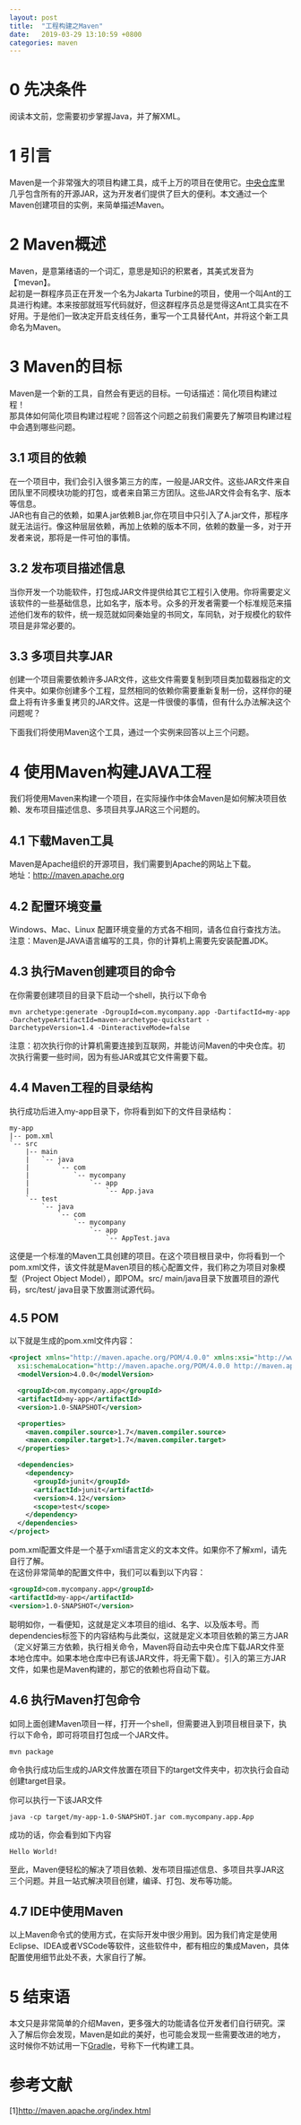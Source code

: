 ```yaml
---
layout: post
title:  "工程构建之Maven"
date:   2019-03-29 13:10:59 +0800
categories: maven
---
```


# 0 先决条件

阅读本文前，您需要初步掌握Java，并了解XML。

# 1 引言

Maven是一个非常强大的项目构建工具，成千上万的项目在使用它。[中央仓库](https://search.maven.org/)里几乎包含所有的开源JAR，这为开发者们提供了巨大的便利。本文通过一个Maven创建项目的实例，来简单描述Maven。

# 2 Maven概述

Maven，是意第绪语的一个词汇，意思是知识的积累者，其美式发音为【ˈmevən】。  
起初是一群程序员正在开发一个名为Jakarta Turbine的项目，使用一个叫Ant的工具进行构建。本来按部就班写代码就好，但这群程序员总是觉得这Ant工具实在不好用。于是他们一致决定开启支线任务，重写一个工具替代Ant，并将这个新工具命名为Maven。  

# 3 Maven的目标

Maven是一个新的工具，自然会有更远的目标。一句话描述：简化项目构建过程！  
那具体如何简化项目构建过程呢？回答这个问题之前我们需要先了解项目构建过程中会遇到哪些问题。

## 3.1 项目的依赖

在一个项目中，我们会引入很多第三方的库，一般是JAR文件。这些JAR文件来自团队里不同模块功能的打包，或者来自第三方团队。这些JAR文件会有名字、版本等信息。  
JAR也有自己的依赖，如果A.jar依赖B.jar,你在项目中只引入了A.jar文件，那程序就无法运行。像这种层层依赖，再加上依赖的版本不同，依赖的数量一多，对于开发者来说，那将是一件可怕的事情。

## 3.2 发布项目描述信息

当你开发一个功能软件，打包成JAR文件提供给其它工程引入使用。你将需要定义该软件的一些基础信息，比如名字，版本号。众多的开发者需要一个标准规范来描述他们发布的软件，统一规范就如同秦始皇的书同文，车同轨，对于规模化的软件项目是非常必要的。

## 3.3 多项目共享JAR

创建一个项目需要依赖许多JAR文件，这些文件需要复制到项目类加载器指定的文件夹中。如果你创建多个工程，显然相同的依赖你需要重新复制一份，这样你的硬盘上将有许多重复拷贝的JAR文件。这是一件很傻的事情，但有什么办法解决这个问题呢？

下面我们将使用Maven这个工具，通过一个实例来回答以上三个问题。

# 4 使用Maven构建JAVA工程

我们将使用Maven来构建一个项目，在实际操作中体会Maven是如何解决项目依赖、发布项目描述信息、多项目共享JAR这三个问题的。

## 4.1 下载Maven工具

Maven是Apache组织的开源项目，我们需要到Apache的网站上下载。  
地址：<http://maven.apache.org>

## 4.2 配置环境变量

Windows、Mac、Linux 配置环境变量的方式各不相同，请各位自行查找方法。
注意：Maven是JAVA语言编写的工具，你的计算机上需要先安装配置JDK。  

## 4.3 执行Maven创建项目的命令

在你需要创建项目的目录下启动一个shell，执行以下命令

```shell
mvn archetype:generate -DgroupId=com.mycompany.app -DartifactId=my-app -DarchetypeArtifactId=maven-archetype-quickstart -DarchetypeVersion=1.4 -DinteractiveMode=false
```

注意：初次执行你的计算机需要连接到互联网，并能访问Maven的中央仓库。初次执行需要一些时间，因为有些JAR或其它文件需要下载。

## 4.4 Maven工程的目录结构

执行成功后进入my-app目录下，你将看到如下的文件目录结构：

```shell
my-app
|-- pom.xml
`-- src
    |-- main
    |   `-- java
    |       `-- com
    |           `-- mycompany
    |               `-- app
    |                   `-- App.java
    `-- test
        `-- java
            `-- com
                `-- mycompany
                    `-- app
                        `-- AppTest.java
```

这便是一个标准的Maven工具创建的项目。在这个项目根目录中，你将看到一个pom.xml文件，该文件就是Maven项目的核心配置文件，我们称之为项目对象模型（Project Object Model），即POM。src/ main/java目录下放置项目的源代码，src/test/ java目录下放置测试源代码。

## 4.5 POM

以下就是生成的pom.xml文件内容：

```xml
<project xmlns="http://maven.apache.org/POM/4.0.0" xmlns:xsi="http://www.w3.org/2001/XMLSchema-instance"
  xsi:schemaLocation="http://maven.apache.org/POM/4.0.0 http://maven.apache.org/xsd/maven-4.0.0.xsd">
  <modelVersion>4.0.0</modelVersion>

  <groupId>com.mycompany.app</groupId>
  <artifactId>my-app</artifactId>
  <version>1.0-SNAPSHOT</version>

  <properties>
    <maven.compiler.source>1.7</maven.compiler.source>
    <maven.compiler.target>1.7</maven.compiler.target>
  </properties>

  <dependencies>
    <dependency>
      <groupId>junit</groupId>
      <artifactId>junit</artifactId>
      <version>4.12</version>
      <scope>test</scope>
    </dependency>
  </dependencies>
</project>
```

pom.xml配置文件是一个基于xml语言定义的文本文件。如果你不了解xml，请先自行了解。  
在这份非常简单的配置文件中，我们可以看到以下内容：

```xml
<groupId>com.mycompany.app</groupId>
<artifactId>my-app</artifactId>
<version>1.0-SNAPSHOT</version>
```

聪明如你，一看便知，这就是定义本项目的组id、名字、以及版本号。而dependencies标签下的内容结构与此类似，这就是定义本项目依赖的第三方JAR（定义好第三方依赖，执行相关命令，Maven将自动去中央仓库下载JAR文件至本地仓库中。如果本地仓库中已有该JAR文件，将无需下载）。引入的第三方JAR文件，如果也是Maven构建的，那它的依赖也将自动下载。

## 4.6 执行Maven打包命令

如同上面创建Maven项目一样，打开一个shell，但需要进入到项目根目录下，执行以下命令，即可将项目打包成一个JAR文件。

```shell
mvn package
```

命令执行成功后生成的JAR文件放置在项目下的target文件夹中，初次执行会自动创建target目录。

你可以执行一下该JAR文件

```shell
java -cp target/my-app-1.0-SNAPSHOT.jar com.mycompany.app.App
```

成功的话，你会看到如下内容

```shell
Hello World!
```

至此，Maven便轻松的解决了项目依赖、发布项目描述信息、多项目共享JAR这三个问题。并且一站式解决项目创建，编译、打包、发布等功能。

## 4.7 IDE中使用Maven

以上Maven命令式的使用方式，在实际开发中很少用到。因为我们肯定是使用Eclipse、IDEA或者VSCode等软件，这些软件中，都有相应的集成Maven，具体配置使用细节此处不表，大家自行了解。

# 5 结束语

本文只是非常简单的介绍Maven，更多强大的功能请各位开发者们自行研究。深入了解后你会发现，Maven是如此的美好，也可能会发现一些需要改进的地方，这时候你不妨试用一下[Gradle](https://gradle.org/)，号称下一代构建工具。

# 参考文献
[1]<http://maven.apache.org/index.html>  
